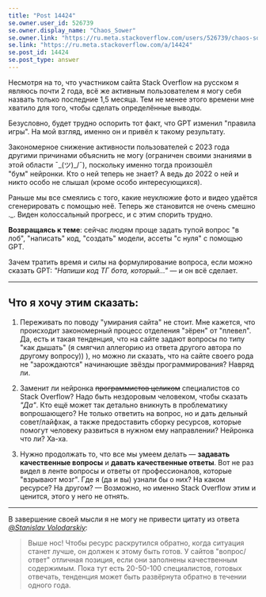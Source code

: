 ```yaml
---
title: "Post 14424"
se.owner.user_id: 526739
se.owner.display_name: "Chaos_Sower"
se.owner.link: "https://ru.meta.stackoverflow.com/users/526739/chaos-sower"
se.link: "https://ru.meta.stackoverflow.com/a/14424"
se.post_id: 14424
se.post_type: answer
---
```

<p>Несмотря на то, что участником сайта Stack Overflow на русском я являюсь почти 2 года, всё же активным пользователем я могу себя назвать только последние 1,5 месяца. Тем не менее этого времени мне хватило для того, чтобы сделать определённые выводы.</p>
<p>Безусловно, будет трудно оспорить тот факт, что GPT изменил &quot;правила игры&quot;. На мой взгляд, именно он и привёл к такому результату.</p>
<p>Закономерное снижение активности пользователей с 2023 года другими причинами объяснить не могу (ограничен своими знаниями в этой области ¯_(ツ)_/¯), поскольку именно тогда произошёл &quot;бум&quot; нейронки. Кто о ней теперь не знает? А ведь до 2022 о ней и никто особо не слышал (кроме особо интересующихся).</p>
<p>Раньше мы все смеялись с того, какие неуклюжие фото и видео удаётся сгенерировать с помощью неё. Теперь же становится не очень смешно ._. Виден колоссальный прогресс, и с этим спорить трудно.</p>
<p><strong>Возвращаясь к теме</strong>: сейчас людям проще задать тупой вопрос &quot;в лоб&quot;, &quot;написать&quot; код, &quot;создать&quot; модели, ассеты &quot;с нуля&quot; с помощью GPT.</p>
<p>Зачем тратить время и силы на формулирование вопроса, если можно сказать GPT: <em>&quot;Напиши код ТГ бота, который...&quot;</em> — и он всё сделает.</p>
<hr />
<h2>Что я хочу этим сказать:</h2>
<ol>
<li><p>Переживать по поводу &quot;умирания сайта&quot; не стоит. Мне кажется, что происходит закономерный процесс отделения &quot;зёрен&quot; от &quot;плевел&quot;. Да, есть и такая тенденция, что на сайте задают вопросы по типу &quot;как дышать&quot; (я смягчил аллегорию из ответа другого автора по другому вопросу)) ), но можно ли сказать, что на сайте своего рода не &quot;зарождаются&quot; начинающие звёзды программирования? Навряд ли.</p>
</li>
<li><p>Заменит ли нейронка <strike>программистов целиком</strike> специалистов со Stack Overflow? Надо быть нездоровым человеком, чтобы сказать <em>&quot;Да&quot;</em>. Кто ещё может так детально вникнуть в проблематику вопрошающего? Не только ответить на вопрос, но и дать дельный совет/лайфхак, а также предоставить сборку ресурсов, которые помогут человеку развиться в нужном ему направлении? Нейронка что ли? Ха-ха.</p>
</li>
<li><p>Нужно продолжать то, что все мы умеем делать — <strong>задавать качественные вопросы</strong> и <strong>давать качественные ответы</strong>. Вот не раз видел в ленте вопросы и ответы от профессионалов, которые &quot;взрывают мозг&quot;. Где я (да и вы) узнали бы о них? На каком ресурсе? На другом? — Возможно, но именно Stack Overflow этим и ценится, этого у него не отнять.</p>
</li>
</ol>
<hr />
<p>В завершение своей мысли я не могу не привести цитату из ответа <a href="https://ru.meta.stackoverflow.com/users/416121/stanislav-volodarskiy"><em>@Stanislav Volodarskiy</em></a>:</p>
<blockquote>
<p>Выше нос! Чтобы ресурс раскрутился обратно, когда ситуация станет лучше, он должен к этому быть готов. У сайтов &quot;вопрос/ответ&quot; отличная позиция, если они заполнены качественным содержимым. Пока тут есть 20-50-100 специалистов, готовых отвечать, тенденция может быть развёрнута обратно в течении одного года.</p>
</blockquote>
